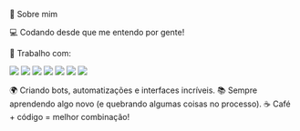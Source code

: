 🚀 Sobre mim

💻 Codando desde que me entendo por gente!

🔨 Trabalho com:

<p align="left"> <img src="https://img.shields.io/badge/-JavaScript-F7DF1E?style=for-the-badge&logo=javascript&logoColor=black" /> <img src="https://img.shields.io/badge/-Lua-2C2D72?style=for-the-badge&logo=lua&logoColor=white" /> <img src="https://img.shields.io/badge/-Python-3776AB?style=for-the-badge&logo=python&logoColor=white" /> <img src="https://img.shields.io/badge/-Shell-4EAA25?style=for-the-badge&logo=gnu-bash&logoColor=white" /> <img src="https://img.shields.io/badge/-C%23-239120?style=for-the-badge&logo=csharp&logoColor=white" /> <img src="https://img.shields.io/badge/-HTML5-E34F26?style=for-the-badge&logo=html5&logoColor=white" /> <img src="https://img.shields.io/badge/-CSS3-1572B6?style=for-the-badge&logo=css3&logoColor=white" /> </p>
🌍 Criando bots, automatizações e interfaces incríveis.
📚 Sempre aprendendo algo novo (e quebrando algumas coisas no processo).
☕ Café + código = melhor combinação!
